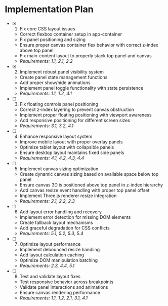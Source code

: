# Implementation Plan

- [x] 1. Fix core CSS layout issues


  - Correct flexbox container setup in app-container
  - Fix panel positioning and sizing
  - Ensure proper canvas container flex behavior with correct z-index above top panel
  - Fix main-content layout to properly stack top panel and canvas
  - _Requirements: 1.1, 2.1, 2.2_

- [x] 2. Implement robust panel visibility system






  - Create panel state management functions
  - Add proper show/hide animations
  - Implement panel toggle functionality with state persistence
  - _Requirements: 1.1, 1.2, 4.1_

- [ ] 3. Fix floating controls panel positioning





  - Correct z-index layering to prevent canvas obstruction
  - Implement proper floating positioning with viewport awareness
  - Add responsive positioning for different screen sizes
  - _Requirements: 3.1, 3.2, 4.1_

- [ ] 4. Enhance responsive layout system

  - Improve mobile layout with proper overlay panels
  - Optimize tablet layout with collapsible panels
  - Ensure desktop layout maintains fixed side panels
  - _Requirements: 4.1, 4.2, 4.3, 4.4_

- [ ] 5. Implement canvas sizing optimization

  - Create dynamic canvas sizing based on available space below top panel
  - Ensure canvas 3D is positioned above top panel in z-index hierarchy
  - Add canvas resize event handling with proper top panel offset
  - Implement Three.js renderer resize integration
  - _Requirements: 2.1, 2.2, 2.3_

- [ ] 6. Add layout error handling and recovery

  - Implement error detection for missing DOM elements
  - Create fallback layout mechanisms
  - Add graceful degradation for CSS conflicts
  - _Requirements: 5.1, 5.2, 5.3, 5.4_

- [ ] 7. Optimize layout performance

  - Implement debounced resize handling
  - Add layout calculation caching
  - Optimize DOM manipulation batching
  - _Requirements: 2.3, 4.4, 5.1_

- [ ] 8. Test and validate layout fixes
  - Test responsive behavior across breakpoints
  - Validate panel interactions and animations
  - Ensure canvas rendering performance
  - _Requirements: 1.1, 1.2, 2.1, 3.1, 4.1_
